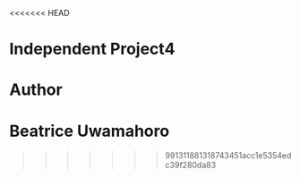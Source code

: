 <<<<<<< HEAD
# Independent Project4

# Author

Beatrice Uwamahoro
=======

>>>>>>> 991311881318743451acc1e5354edc39f280da83
